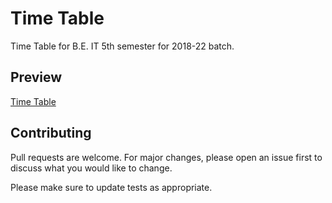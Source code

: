 # Time Table
Time Table for B.E. IT 5th semester for 2018-22 batch.


## Preview
[Time Table](https://sudhanshu-mallick.github.io/TimeTable/)

## Contributing
Pull requests are welcome. For major changes, please open an issue first to discuss what you would like to change.

Please make sure to update tests as appropriate.
